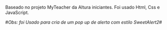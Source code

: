Baseado no projeto MyTeacher da Altura iniciantes.
Foi usado Html, Css e JavaScript. 

#*Obs: foi Usado para cria de um pop up de alerta com estilo SweetAlert2*#
